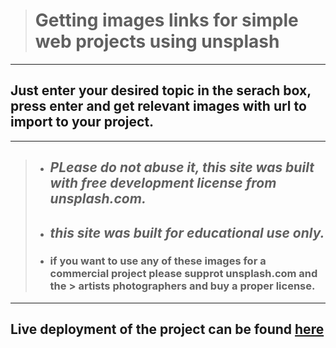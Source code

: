 > # Getting images links for simple web projects using unsplash

---

## Just enter your desired topic in the serach box, press enter and get relevant images with url to import to your project.

---

> - ## _PLease do not abuse it, this site was built with free development license from unsplash.com._
>
> - ## _*this site was built for educational use only.*_
>
> - ### if you want to use any of these images for a commercial project please supprot unsplash.com and the > artists photographers and buy a proper license.

---

## Live deployment of the project can be found [here](https://get-images-meirjc.netlify.app/)
